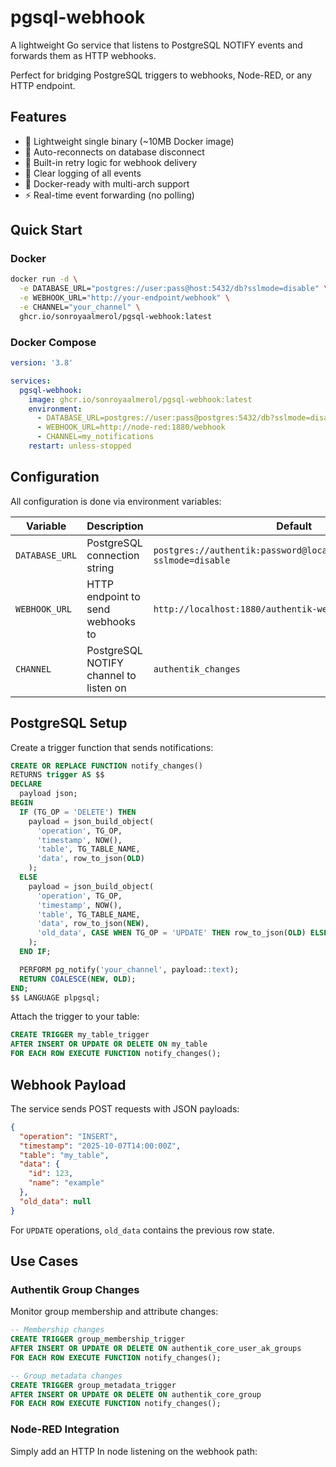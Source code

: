 # pgsql-webhook

A lightweight Go service that listens to PostgreSQL NOTIFY events and forwards them as HTTP webhooks.

Perfect for bridging PostgreSQL triggers to webhooks, Node-RED, or any HTTP endpoint.

## Features

- 🚀 Lightweight single binary (~10MB Docker image)
- 🔄 Auto-reconnects on database disconnect
- 🔁 Built-in retry logic for webhook delivery
- 📝 Clear logging of all events
- 🐳 Docker-ready with multi-arch support
- ⚡ Real-time event forwarding (no polling)

## Quick Start

### Docker

```bash
docker run -d \
  -e DATABASE_URL="postgres://user:pass@host:5432/db?sslmode=disable" \
  -e WEBHOOK_URL="http://your-endpoint/webhook" \
  -e CHANNEL="your_channel" \
  ghcr.io/sonroyaalmerol/pgsql-webhook:latest
```

### Docker Compose

```yaml
version: '3.8'

services:
  pgsql-webhook:
    image: ghcr.io/sonroyaalmerol/pgsql-webhook:latest
    environment:
      - DATABASE_URL=postgres://user:pass@postgres:5432/db?sslmode=disable
      - WEBHOOK_URL=http://node-red:1880/webhook
      - CHANNEL=my_notifications
    restart: unless-stopped
```

## Configuration

All configuration is done via environment variables:

| Variable | Description | Default |
|----------|-------------|---------|
| `DATABASE_URL` | PostgreSQL connection string | `postgres://authentik:password@localhost:5432/authentik?sslmode=disable` |
| `WEBHOOK_URL` | HTTP endpoint to send webhooks to | `http://localhost:1880/authentik-webhook` |
| `CHANNEL` | PostgreSQL NOTIFY channel to listen on | `authentik_changes` |

## PostgreSQL Setup

Create a trigger function that sends notifications:

```sql
CREATE OR REPLACE FUNCTION notify_changes()
RETURNS trigger AS $$
DECLARE
  payload json;
BEGIN
  IF (TG_OP = 'DELETE') THEN
    payload = json_build_object(
      'operation', TG_OP,
      'timestamp', NOW(),
      'table', TG_TABLE_NAME,
      'data', row_to_json(OLD)
    );
  ELSE
    payload = json_build_object(
      'operation', TG_OP,
      'timestamp', NOW(),
      'table', TG_TABLE_NAME,
      'data', row_to_json(NEW),
      'old_data', CASE WHEN TG_OP = 'UPDATE' THEN row_to_json(OLD) ELSE NULL END
    );
  END IF;

  PERFORM pg_notify('your_channel', payload::text);
  RETURN COALESCE(NEW, OLD);
END;
$$ LANGUAGE plpgsql;
```

Attach the trigger to your table:

```sql
CREATE TRIGGER my_table_trigger
AFTER INSERT OR UPDATE OR DELETE ON my_table
FOR EACH ROW EXECUTE FUNCTION notify_changes();
```

## Webhook Payload

The service sends POST requests with JSON payloads:

```json
{
  "operation": "INSERT",
  "timestamp": "2025-10-07T14:00:00Z",
  "table": "my_table",
  "data": {
    "id": 123,
    "name": "example"
  },
  "old_data": null
}
```

For `UPDATE` operations, `old_data` contains the previous row state.

## Use Cases

### Authentik Group Changes

Monitor group membership and attribute changes:

```sql
-- Membership changes
CREATE TRIGGER group_membership_trigger
AFTER INSERT OR UPDATE OR DELETE ON authentik_core_user_ak_groups
FOR EACH ROW EXECUTE FUNCTION notify_changes();

-- Group metadata changes
CREATE TRIGGER group_metadata_trigger
AFTER INSERT OR UPDATE OR DELETE ON authentik_core_group
FOR EACH ROW EXECUTE FUNCTION notify_changes();
```

### Node-RED Integration

Simply add an HTTP In node listening on the webhook path:
